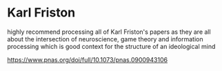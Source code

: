 # Karl Friston

highly recommend processing all of Karl Friston's papers as they are all about the intersection of neuroscience, game theory and information processing which is good context for the structure of an ideological mind

https://www.pnas.org/doi/full/10.1073/pnas.0900943106